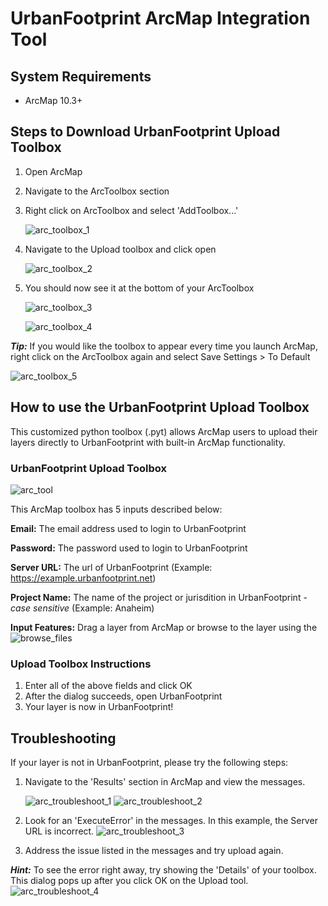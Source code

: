 # UrbanFootprint ArcMap Integration Tool

## System Requirements
 - ArcMap 10.3+

## Steps to Download UrbanFootprint Upload Toolbox
1. Open ArcMap
2. Navigate to the ArcToolbox section
3. Right click on ArcToolbox and select 'AddToolbox...'

    ![arc_toolbox_1](images/scag_12_7_15/arc_add_toolbox.png)

4. Navigate to the Upload toolbox and click open

    ![arc_toolbox_2](images/scag_12_7_15/arc_add_toolbox_2.png)

5. You should now see it at the bottom of your ArcToolbox

    ![arc_toolbox_3](images/scag_12_7_15/arc_add_toolbox_3.png)

    ![arc_toolbox_4](images/scag_12_7_15/arc_add_toolbox_4.png)


***Tip:*** If you would like the toolbox to appear every time you launch ArcMap,
right click on the ArcToolbox again and select Save Settings > To Default

![arc_toolbox_5](images/scag_12_7_15/arc_add_toolbox_5.png)

## How to use the UrbanFootprint Upload Toolbox
This customized python toolbox (.pyt) allows ArcMap users to upload their layers
directly to UrbanFootprint with built-in ArcMap functionality.

### UrbanFootprint Upload Toolbox
![arc_tool](images/scag_12_7_15/arc_tool_1.png)

This ArcMap toolbox has 5 inputs described below:

**Email:** The email address used to login to UrbanFootprint

**Password:** The password used to login to UrbanFootprint

**Server URL:** The url of UrbanFootprint (Example: https://example.urbanfootprint.net)

**Project Name:** The name of the project or jurisdition in UrbanFootprint - *case sensitive* (Example: Anaheim)

**Input Features:** Drag a layer from ArcMap or browse to the layer using the ![browse_files](images/scag_12_7_15/arc_tool_browse_files.png)

### Upload Toolbox Instructions
1. Enter all of the above fields and click OK
2. After the dialog succeeds, open UrbanFootprint
3. Your layer is now in UrbanFootprint!

## Troubleshooting
If your layer is not in UrbanFootprint, please try the following steps:

1. Navigate to the 'Results' section in ArcMap and view the messages.

    ![arc_troubleshoot_1](images/scag_12_7_15/arc_tool_troubleshoot_1.png)
    ![arc_troubleshoot_2](images/scag_12_7_15/arc_tool_troubleshoot_2.png)

2. Look for an 'ExecuteError' in the messages.
In this example, the Server URL is incorrect.
![arc_troubleshoot_3](images/scag_12_7_15/arc_tool_troubleshoot_3.png)

3. Address the issue listed in the messages and try upload again.

***Hint:*** To see the error right away, try showing the 'Details'
of your toolbox. This dialog pops up after you click OK on the
Upload tool.
![arc_troubleshoot_4](images/scag_12_7_15/arc_tool_troubleshoot_4.png)


